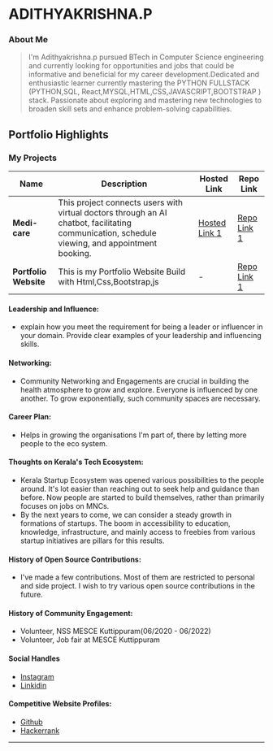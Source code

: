 # ADITHYAKRISHNA.P

### About Me

> I'm Adithyakrishna.p  pursued BTech in Computer Science engineering and currently looking for
opportunities and jobs that could be informative and beneficial for my career
development.Dedicated and enthusiastic learner currently mastering the PYTHON FULLSTACK (PYTHON,SQL, React,MYSQL,HTML,CSS,JAVASCRIPT,BOOTSTRAP ) stack. Passionate about exploring and mastering new technologies to broaden skill sets and enhance problem-solving capabilities.

## Portfolio Highlights

### My Projects

| Name                | Description                                                               | Hosted Link                              | Repo Link                                                      |
|---------------------|---------------------------------------------------------------------------|------------------------------------------|----------------------------------------------------------------|
| **Medi-care** | This project connects users with virtual doctors through an AI chatbot, facilitating communication, schedule viewing, and appointment booking.           |                                             [Hosted Link 1](https://example.com)    | [Repo Link 1](https://github.com/adithya-krishna-p/Medi-care-mini-project-) |
| **Portfolio Website** | This is my Portfolio Website Build with Html,Css,Bootstrap,js           |                                             -    | [Repo Link 1](https://adithya-krishna-p.github.io/mypersonalwebsite/) |


#### Leadership and Influence:

- explain how you meet the requirement for being a leader or influencer in your domain. Provide clear examples of your leadership and influencing skills.

#### Networking:

-  Community Networking and Engagements are crucial in building the health atmosphere to grow and explore. Everyone is influenced by one another. To grow exponentially, such community spaces are necessary.

#### Career Plan:

- Helps in growing the organisations I'm part of, there by letting more people to the eco system.


#### Thoughts on Kerala's Tech Ecosystem:

- Kerala Startup Ecosystem was opened various possibilities to the people around. It's lot easier than reaching out to seek help and guidance than before. Now people are started to build themselves, rather than primarily focuses on jobs on MNCs.
- By the next years to come, we can consider a steady growth in formations of startups. The boom in accessibility to education, knowledge, infrastructure, and mainly access to freebies from various startup initiatives are pillars for this results.


#### History of Open Source Contributions:

- I've made a few contributions. Most of them are restricted to personal and side project. I wish to try various open source contributions in the future. 
#### History of Community Engagement:

-  Volunteer, NSS MESCE Kuttippuram(06/2020 - 06/2022)
-  Volunteer, Job fair at MESCE Kuttippuram


#### Social Handles

- [Instagram]()
- [Linkidin](www.linkedin.com/in/adithya-krishnan-p)

#### Competitive Website Profiles:

- [Github](https://github.com/adithya-krishna-p)
- [Hackerrank](https://www.hackerrank.com/profile/adhithyakrishna4)



---
